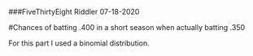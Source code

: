 ###FiveThirtyEight Riddler 07-18-2020

#Chances of batting .400 in a short season when actually batting .350

For this part I used a binomial distribution. 
